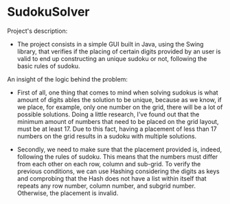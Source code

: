 # SudokuSolver
Project's description:
- The project consists in a simple GUI built in Java, using the Swing library,
  that verifies if the placing of certain digits provided by an user is valid 
  to end up constructing an unique sudoku or not, following the basic rules of 
  sudoku.
  
  
An insight of the logic behind the problem:
- First of all, one thing that comes to mind when solving sudokus is what amount 
  of digits ables the solution to be unique, because as we know, if we place, for example, 
  only one number on the grid, there will be a lot of possible solutions.
  Doing a little research, I've found out that the minimum amount of numbers
  that need to be placed on the grid layout, must be at least 17. Due to this fact, 
  having a placement of less than 17 numbers on the grid results in a sudoku with 
  multiple solutions.

- Secondly, we need to make sure that the placement provided is, indeed, following the 
  rules of sudoku. This means that the numbers must differ from each other on each row, 
  column and sub-grid.
  To verify the previous conditions, we can use Hashing considering the digits as keys 
  and comprobing that the Hash does not have a list within itself that repeats any row 
  number, column number, and subgrid number. Otherwise, the placement is invalid.

